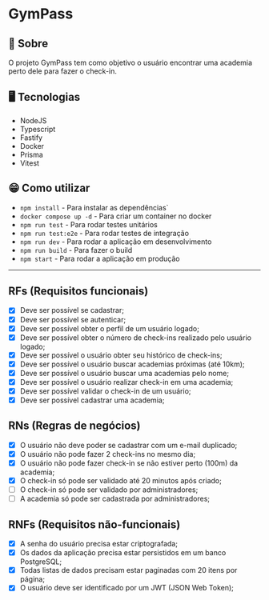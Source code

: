 # GymPass

## 🎯 Sobre

O projeto GymPass tem como objetivo o usuário encontrar uma academia perto dele para fazer o check-in.

## 🖥️ Tecnologias

* NodeJS
* Typescript
* Fastify
* Docker
* Prisma
* Vitest

## 😁 Como utilizar

* `npm install` - Para instalar as dependências`
* `docker compose up -d` - Para criar um container no docker
* `npm run test` - Para rodar testes unitários
* `npm run test:e2e` - Para rodar testes de integração
* `npm run dev` - Para rodar a aplicação em desenvolvimento
* `npm run build` - Para fazer o build
* `npm start` - Para rodar a aplicação em produção

---

## RFs (Requisitos funcionais)

- [X] Deve ser possível se cadastrar;
- [X] Deve ser possível se autenticar;
- [X] Deve ser possível obter o perfil de um usuário logado;
- [X] Deve ser possível obter o número de check-ins realizado pelo usuário logado;
- [X] Deve ser possível o usuário obter seu histórico de check-ins;
- [X] Deve ser possível o usuário buscar academias próximas (até 10km);
- [X] Deve ser possível o usuário buscar uma academias pelo nome;
- [X] Deve ser possível o usuário realizar check-in em uma academia;
- [X] Deve ser possível validar o check-in de um usuário;
- [X] Deve ser possível cadastrar uma academia; 

## RNs (Regras de negócios)

- [X] O usuário não deve poder se cadastrar com um e-mail duplicado;
- [X] O usuário não pode fazer 2 check-ins no mesmo dia;
- [X] O usuário não pode fazer check-in se não estiver perto (100m) da academia;
- [X] O check-in só pode ser validado até 20 minutos após criado;
- [ ] O check-in só pode ser validado por administradores;
- [ ] A academia só pode ser cadastrada por administradores;

## RNFs (Requisitos não-funcionais)

- [X] A senha do usuário precisa estar criptografada;
- [X] Os dados da aplicação precisa estar persistidos em um banco PostgreSQL;
- [X] Todas listas de dados precisam estar paginadas com 20 itens por página;
- [X] O usuário deve ser identificado por um JWT (JSON Web Token);
